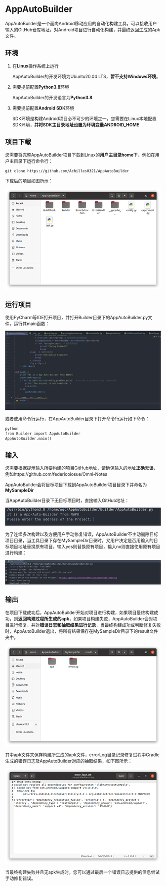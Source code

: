 # AppAutoBuilder

AppAutoBuilder是一个面向Android移动应用的自动化构建工具，可以接收用户输入的GitHub仓库地址，对Android项目进行自动化构建，并最终返回生成的Apk文件。

## 环境

1. 在**Linux**操作系统上运行

   AppAutoBuilder的开发环境为Ubuntu20.04 LTS，**暂不支持Windows环境**。

2. 需要提前配置**Python3.8**环境

   AppAutoBuilder的开发语言为**Python3.8**

3. 需要提前配置**Android SDK**环境

   SDK环境是构建Android项目必不可少的环境之一，您需要在Linux本地配置SDK环境，**并将SDK主目录地址设置为环境变量ANDROID_HOME**

## 项目下载

您需要将完整AppAutoBuilder项目下载到Linux的**用户主目录home**下，例如在用户主目录下运行命令行：

```shell
git clone https://github.com/Achilles0321/AppAutoBuilder
```
下载后的项目如图所示：

![](https://github.com/Achilles0321/photoForMarkDown/raw/main/AppAutoBuilder/%E9%A1%B9%E7%9B%AE%E4%B8%8B%E8%BD%BD.png)

##  运行项目

使用PyCharm等IDE打开项目，并打开Builder目录下的AppAutoBuilder.py文件，运行其main函数：

![](https://github.com/Achilles0321/photoForMarkDown/raw/main/AppAutoBuilder/main.png)

或者使用命令行运行，在AppAutoBuilder目录下打开命令行运行如下命令：

```shell
python
from Builder import AppAutoBuilder
AppAutoBuilder.main()

```
## 输入

您需要根据提示输入所要构建的项目GitHub地址，请确保输入的地址**正确无误**，例如https://github.com/federicoiosue/Omni-Notes

AppAutoBuilder会将目标项目下载到AppAutoBuilder项目目录下并命名为**MySampleDir**


当AppAutoBuilder目录下无目标项目时，直接输入GitHub地址：

![](https://github.com/Achilles0321/photoForMarkDown/raw/main/AppAutoBuilder/%E6%97%A0%E9%A1%B9%E7%9B%AE%E8%BE%93%E5%85%A5.png)

为了连续多次构建以及方便用户手动修复错误，AppAutoBuilder不主动删除目标项目目录，当工具目录下存在MySampleDir目录时，又用户决定是否用输入的目标项目地址替换原有项目，输入yes则替换原有项目，输入no则直接使用原有项目进行构建：

![](https://github.com/Achilles0321/photoForMarkDown/raw/main/AppAutoBuilder/%E6%8E%A5%E6%94%B6%E8%BE%93%E5%85%A5%E4%B8%8B%E8%BD%BD%E9%A1%B9%E7%9B%AE.png)

## 输出

在项目下载成功后，AppAutoBuilder开始对项目进行构建，如果项目最终构建成功，则**返回构建过程所生成的apk**，如果项目构建失败，AppAutoBuilder会对项目进行修复，并对**错误日志和抽取结果进行记录**，当最终构建成功或判断修复失败时，AppAutoBuilder退出，将所有结果保存在MySampleDir目录下的result文件夹中。

![](https://github.com/Achilles0321/photoForMarkDown/raw/main/AppAutoBuilder/result%E6%96%87%E4%BB%B6%E5%A4%B9.png)

其中apk文件夹保存构建所生成的apk文件，errorLog目录记录修复过程中Gradle生成的错误日志及AppAutoBuilder对应的抽取结果，如下图所示：

![](https://github.com/Achilles0321/photoForMarkDown/raw/main/AppAutoBuilder/errorlog1andresult.png)

当最终构建失败并且无apk生成时，您可以通过最后一个错误日志提供的信息尝试手动修复错误。




